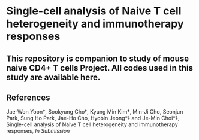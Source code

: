# Single-cell analysis of Naive T cell heterogeneity and immunotherapy responses

This repository is companion to study of mouse naive CD4+ T cells Project. All codes used in this study are available here.
---

## References
Jae-Won Yoon†, Sookyung Cho†, Kyung Min Kim†, Min-Ji Cho, Seonjun Park, Sung Ho Park, Jae-Ho Cho, Hyobin Jeong*‡ and Je-Min Choi*‡, Single-cell analysis of Naive T cell heterogeneity and immunotherapy responses, _In Submission_
